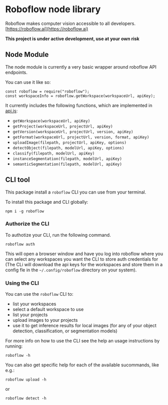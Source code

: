 # Roboflow node library

Roboflow makes computer vision accessible to all developers.
[https://roboflow.ai](https://roboflow.ai)

**This project is under active development, use at your own risk**

## Node Module

The node module is currently a very basic wrapper around roboflow API endpoints.

You can use it like so:

```
const roboflow = require("roboflow");
const workspaceInfo = roboflow.getWorkspace(workspaceUrl, apiKey);
```

It currently includes the following functions, which are implemented in [api.js](api.js):

-   `getWorkspace(workspaceUrl, apiKey)`
-   `getProject(workspaceUrl, projectUrl, apiKey)`
-   `getVersion(workspaceUrl, projectUrl, version, apiKey)`
-   `getFormat(workspaceUrl, projectUrl, version, format, apiKey)`
-   `uploadImage(filepath, projectUrl, apiKey, options)`
-   `detectObject(filepath, modelUrl, apiKey, options)`
-   `classify(filepath, modelUrl, apiKey)`
-   `instanceSegmentation(filepath, modelUrl, apiKey)`
-   `semanticSegmentation(filepath, modelUrl, apiKey)`

## CLI tool

This package install a `roboflow` CLI you can use from your terminal.

To install this package and CLI globally:

```
npm i -g roboflow
```

### Authorize the CLI

To authotize your CLI, run the following command.

```
roboflow auth
```

This will open a browser window and have you log into roboflow where you can select any workspaces you want the CLI to store auth credentials for (The CLi will download the api keys for the workspaces and store them in a config fle in the `~/.config/roboflow` directory on your system).

### Using the CLI

You can use the `roboflow` CLI to:

-   list your workspaces
-   select a default workspace to use
-   list your projects
-   upload images to your projects
-   use it to get inference results for local images (for any of your object detection, classification, or segmentation models)

For more info on how to use the CLI see the help an usage instructions by running:

```
roboflow -h
```

You can also get specific help for each of the available sucommands, like e.g.:

```
roboflow upload -h
```

or

```
roboflow detect -h
```
